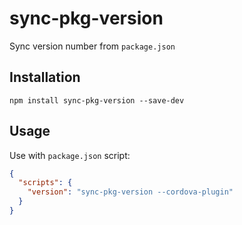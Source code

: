 # sync-pkg-version

Sync version number from `package.json`

## Installation

```
npm install sync-pkg-version --save-dev
```

## Usage

Use with `package.json` script:

```json
{
  "scripts": {
    "version": "sync-pkg-version --cordova-plugin"
  }
}
```
